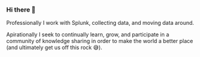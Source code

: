 ### Hi there 👋

Professionally I work with Splunk, collecting data, and moving data around.

Apirationally I seek to continually learn, grow, and participate in a community of knowledge sharing in order to make the world a better place (and ultimately get us off this rock 😅).

<!--
**MattUebel/MattUebel** is a ✨ _special_ ✨ repository because its `README.md` (this file) appears on your GitHub profile.

Here are some ideas to get you started:

- 🔭 I’m currently working on ...
- 🌱 I’m currently learning ...
- 👯 I’m looking to collaborate on ...
- 🤔 I’m looking for help with ...
- 💬 Ask me about ...
- 📫 How to reach me: ...
- 😄 Pronouns: ...
- ⚡ Fun fact: ...
-->
